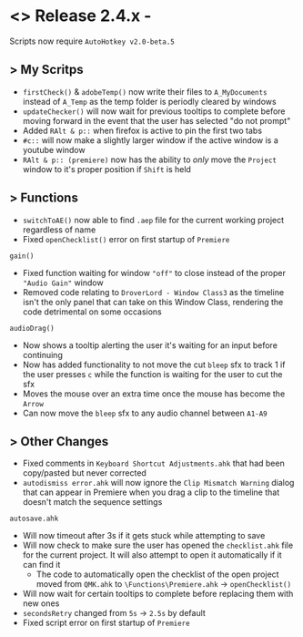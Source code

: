 # <> Release 2.4.x - 

Scripts now require `AutoHotkey v2.0-beta.5`

## > My Scritps
- `firstCheck()` & `adobeTemp()` now write their files to `A_MyDocuments` instead of `A_Temp` as the temp folder is periodly cleared by windows
- `updateChecker()` will now wait for previous tooltips to complete before moving forward in the event that the user has selected "do not prompt"
- Added `RAlt & p::` when firefox is active to pin the first two tabs
- `#c::` will now make a slightly larger window if the active window is a youtube window
- `RAlt & p:: (premiere)` now has the ability to *only* move the `Project` window to it's proper position if `Shift` is held

## > Functions
- `switchToAE()` now able to find `.aep` file for the current working project regardless of name
- Fixed `openChecklist()` error on first startup of `Premiere` 

`gain()`
- Fixed function waiting for window `"off"` to close instead of the proper `"Audio Gain"` window
- Removed code relating to `DroverLord - Window Class3` as the timeline isn't the only panel that can take on this Window Class, rendering the code detrimental on some occasions

`audioDrag()`
- Now shows a tooltip alerting the user it's waiting for an input before continuing
- Now has added functionality to not move the cut `bleep` sfx to track 1 if the user presses `c` while the function is waiting for the user to cut the sfx
- Moves the mouse over an extra time once the mouse has become the `Arrow`
- Can now move the `bleep` sfx to any audio channel between `A1-A9`

## > Other Changes
- Fixed comments in `Keyboard Shortcut Adjustments.ahk` that had been copy/pasted but never corrected
- `autodismiss error.ahk` will now ignore the `Clip Mismatch Warning` dialog that can appear in Premiere when you drag a clip to the timeline that doesn't match the sequence settings

`autosave.ahk`
- Will now timeout after 3s if it gets stuck while attempting to save
- Will now check to make sure the user has opened the `checklist.ahk` file for the current project. It will also attempt to open it automatically if it can find it
    - The code to automatically open the checklist of the open project moved from `QMK.ahk` to `\Functions\Premiere.ahk` -> `openChecklist()`
- Will now wait for certain tooltips to complete before replacing them with new ones
- `secondsRetry` changed from `5s` -> `2.5s` by default
- Fixed script error on first startup of `Premiere`